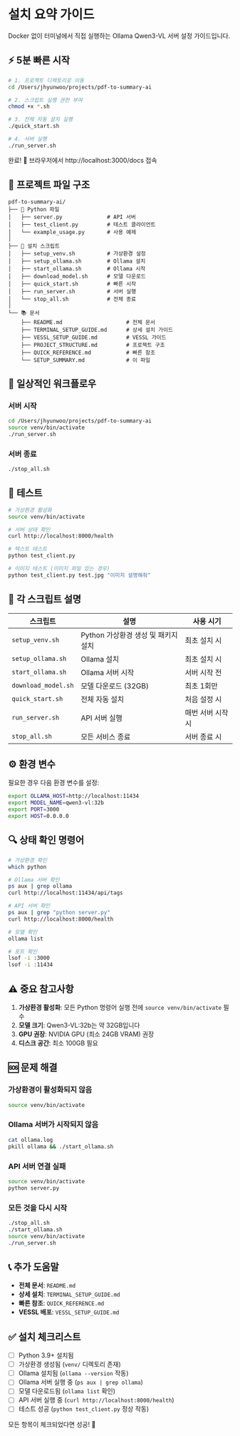 # 설치 요약 가이드

Docker 없이 터미널에서 직접 실행하는 Ollama Qwen3-VL 서버 설정 가이드입니다.

## ⚡ 5분 빠른 시작

```bash
# 1. 프로젝트 디렉토리로 이동
cd /Users/jhyunwoo/projects/pdf-to-summary-ai

# 2. 스크립트 실행 권한 부여
chmod +x *.sh

# 3. 전체 자동 설치 실행
./quick_start.sh

# 4. 서버 실행
./run_server.sh
```

완료! 🎉 브라우저에서 http://localhost:3000/docs 접속

## 📁 프로젝트 파일 구조

```
pdf-to-summary-ai/
├── 🐍 Python 파일
│   ├── server.py              # API 서버
│   ├── test_client.py         # 테스트 클라이언트
│   └── example_usage.py       # 사용 예제
│
├── 📜 설치 스크립트
│   ├── setup_venv.sh          # 가상환경 설정
│   ├── setup_ollama.sh        # Ollama 설치
│   ├── start_ollama.sh        # Ollama 시작
│   ├── download_model.sh      # 모델 다운로드
│   ├── quick_start.sh         # 빠른 시작
│   ├── run_server.sh          # 서버 실행
│   └── stop_all.sh            # 전체 종료
│
└── 📚 문서
    ├── README.md                    # 전체 문서
    ├── TERMINAL_SETUP_GUIDE.md      # 상세 설치 가이드
    ├── VESSL_SETUP_GUIDE.md         # VESSL 가이드
    ├── PROJECT_STRUCTURE.md         # 프로젝트 구조
    ├── QUICK_REFERENCE.md           # 빠른 참조
    └── SETUP_SUMMARY.md             # 이 파일
```

## 🔄 일상적인 워크플로우

### 서버 시작
```bash
cd /Users/jhyunwoo/projects/pdf-to-summary-ai
source venv/bin/activate
./run_server.sh
```

### 서버 종료
```bash
./stop_all.sh
```

## 🧪 테스트

```bash
# 가상환경 활성화
source venv/bin/activate

# 서버 상태 확인
curl http://localhost:8000/health

# 텍스트 테스트
python test_client.py

# 이미지 테스트 (이미지 파일 있는 경우)
python test_client.py test.jpg "이미지 설명해줘"
```

## 📖 각 스크립트 설명

| 스크립트 | 설명 | 사용 시기 |
|---------|------|----------|
| `setup_venv.sh` | Python 가상환경 생성 및 패키지 설치 | 최초 설치 시 |
| `setup_ollama.sh` | Ollama 설치 | 최초 설치 시 |
| `start_ollama.sh` | Ollama 서버 시작 | 서버 시작 전 |
| `download_model.sh` | 모델 다운로드 (32GB) | 최초 1회만 |
| `quick_start.sh` | 전체 자동 설치 | 처음 설정 시 |
| `run_server.sh` | API 서버 실행 | 매번 서버 시작 시 |
| `stop_all.sh` | 모든 서비스 종료 | 서버 종료 시 |

## ⚙️ 환경 변수

필요한 경우 다음 환경 변수를 설정:

```bash
export OLLAMA_HOST=http://localhost:11434
export MODEL_NAME=qwen3-vl:32b
export PORT=3000
export HOST=0.0.0.0
```

## 🔍 상태 확인 명령어

```bash
# 가상환경 확인
which python

# Ollama 서버 확인
ps aux | grep ollama
curl http://localhost:11434/api/tags

# API 서버 확인
ps aux | grep "python server.py"
curl http://localhost:8000/health

# 모델 확인
ollama list

# 포트 확인
lsof -i :3000
lsof -i :11434
```

## ⚠️ 중요 참고사항

1. **가상환경 활성화**: 모든 Python 명령어 실행 전에 `source venv/bin/activate` 필수
2. **모델 크기**: Qwen3-VL:32b는 약 32GB입니다
3. **GPU 권장**: NVIDIA GPU (최소 24GB VRAM) 권장
4. **디스크 공간**: 최소 100GB 필요

## 🆘 문제 해결

### 가상환경이 활성화되지 않음
```bash
source venv/bin/activate
```

### Ollama 서버가 시작되지 않음
```bash
cat ollama.log
pkill ollama && ./start_ollama.sh
```

### API 서버 연결 실패
```bash
source venv/bin/activate
python server.py
```

### 모든 것을 다시 시작
```bash
./stop_all.sh
./start_ollama.sh
source venv/bin/activate
./run_server.sh
```

## 📞 추가 도움말

- **전체 문서**: `README.md`
- **상세 설치**: `TERMINAL_SETUP_GUIDE.md`
- **빠른 참조**: `QUICK_REFERENCE.md`
- **VESSL 배포**: `VESSL_SETUP_GUIDE.md`

## ✅ 설치 체크리스트

- [ ] Python 3.9+ 설치됨
- [ ] 가상환경 생성됨 (`venv/` 디렉토리 존재)
- [ ] Ollama 설치됨 (`ollama --version` 작동)
- [ ] Ollama 서버 실행 중 (`ps aux | grep ollama`)
- [ ] 모델 다운로드됨 (`ollama list` 확인)
- [ ] API 서버 실행 중 (`curl http://localhost:8000/health`)
- [ ] 테스트 성공 (`python test_client.py` 정상 작동)

모든 항목이 체크되었다면 성공! 🎊

